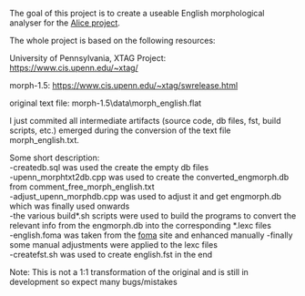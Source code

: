 The goal of this project is to create a useable English morphological analyser for the [Alice project](https://github.com/r0ller/alice/wiki).  

The whole project is based on the following resources:  

University of Pennsylvania, XTAG Project: https://www.cis.upenn.edu/~xtag/    

morph-1.5: https://www.cis.upenn.edu/~xtag/swrelease.html  

original text file: morph-1.5\data\morph_english.flat  

I just commited all intermediate artifacts (source code, db files, fst, build scripts, etc.) emerged during the conversion of the text file morph_english.txt.  

Some short description:  
-createdb.sql was used the create the empty db files  
-upenn_morphtxt2db.cpp was used to create the converted_engmorph.db from comment_free_morph_english.txt  
-adjust_upenn_morphdb.cpp was used to adjust it and get engmorph.db which was finally used onwards  
-the various build*.sh scripts were used to build the programs to convert the relevant info from the engmorph.db into the corresponding *.lexc files  
-english.foma was taken from the [foma](https://fomafst.github.io/morphtut.html) site and enhanced manually
-finally some manual adjustments were applied to the lexc files  
-createfst.sh was used to create english.fst in the end  

Note: This is not a 1:1 transformation of the original and is still in development so expect many bugs/mistakes  
